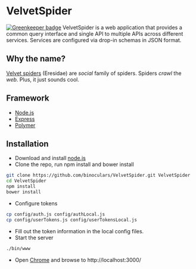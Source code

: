 VelvetSpider
===========

[![Greenkeeper badge](https://badges.greenkeeper.io/binoculars/VelvetSpider.svg)](https://greenkeeper.io/)
VelvetSpider is a web application that provides a common query interface and single API to multiple APIs across different services. Services are configured via drop-in schemas in JSON format.

Why the name?
-------------
[Velvet spiders](http://en.wikipedia.org/wiki/Velvet_spider) (Eresidae) are *social* family of spiders. Spiders *crawl* the *web*. Plus, it just sounds cool.

Framework
---------
* [Node.js](http://nodejs.org)
* [Express](http://expressjs.com/)
* [Polymer](https://www.polymer-project.org/)

Installation
--------------
* Download and install [node.js](http://nodejs.org)
* Clone the repo, run npm install and bower install 
```sh
git clone https://github.com/binoculars/VelvetSpider.git VelvetSpider
cd VelvetSpider
npm install
bower install
```
* Configure tokens
```sh
cp config/auth.js config/authLocal.js
cp config/userTokens.js config/userTokensLocal.js
```
* Fill out the token information in the local config files.
* Start the server
```sh
./bin/www
```
* Open [Chrome](https://www.google.com/chrome/browser/) and browse to http://localhost:3000/
